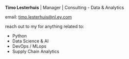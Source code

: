 **Timo Lesterhuis** | Manager | Consulting - Data & Analytics

email: timo.lesterhuis@nl.ey.com


reach out to my for anything related to:
- Python
- Data Science & AI
- DevOps / MLops
- Supply Chain Analytics



<!--
**TimoLesterhuisEY/TimoLesterhuisEY** is a ✨ _special_ ✨ repository because its `README.md` (this file) appears on your GitHub profile.

Here are some ideas to get you started:

- 🔭 I’m currently working on ...
- 🌱 I’m currently learning ...
- 👯 I’m looking to collaborate on ...
- 🤔 I’m looking for help with ...
- 💬 Ask me about ...
- 📫 How to reach me: ...
- 😄 Pronouns: ...
- ⚡ Fun fact: ...
-->
